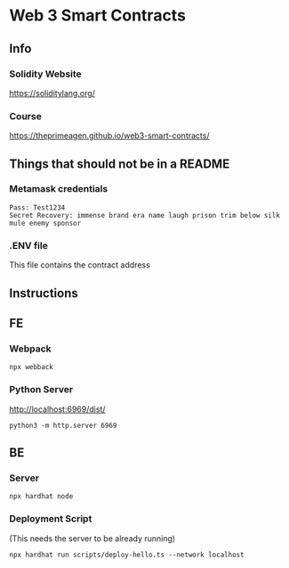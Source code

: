 # Web 3 Smart Contracts

## Info

### Solidity Website

<https://soliditylang.org/>

### Course

<https://theprimeagen.github.io/web3-smart-contracts/>

## Things that should not be in a README

### Metamask credentials

```text
Pass: Test1234
Secret Recovery: immense brand era name laugh prison trim below silk mule enemy sponsor
```

### .ENV file

This file contains the contract address

## Instructions

## FE

### Webpack

```text
npx webback
```

### Python Server

<http://localhost:6969/dist/>

```text
python3 -m http.server 6969
```

## BE

### Server

```text
npx hardhat node
```

### Deployment Script

(This needs the server to be already running)

```text
npx hardhat run scripts/deploy-hello.ts --network localhost
```
